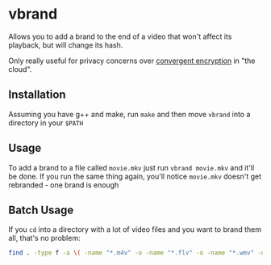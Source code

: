 # vbrand

Allows you to add a brand to the end of a video that won't affect its playback, but will change its hash.

Only really useful for privacy concerns over [convergent encryption](https://en.wikipedia.org/wiki/Convergent_encryption) in "the cloud".

## Installation

Assuming you have g++ and make, run `make` and then move `vbrand` into a directory in your `$PATH`

## Usage

To add a brand to a file called `movie.mkv` just run `vbrand movie.mkv` and it'll be done. If you run the same thing again, you'll notice `movie.mkv` doesn't get rebranded - one brand is enough

## Batch Usage

If you `cd` into a directory with a lot of video files and you want to brand them all, that's no problem:

```bash
find . -type f -a \( -name "*.m4v" -o -name "*.flv" -o -name "*.wmv" -o -name "*.avi" -o -name "*.mov" -o -name "*.webm" -o -name "*.ogv" -o -name "*.mkv" -o -name "*.mp4" \) -exec vbrand {} \;
```
